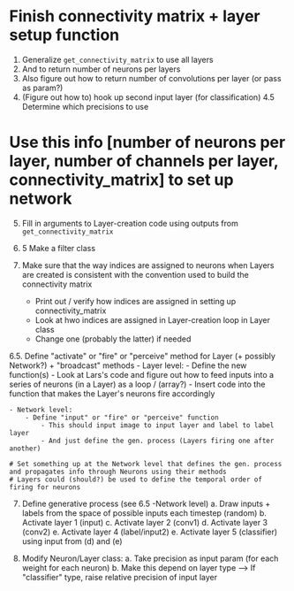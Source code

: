 # Finish connectivity matrix + layer setup function

1. Generalize `get_connectivity_matrix` to use all layers
2. And to return number of neurons per layers
3. Also figure out how to return number of convolutions per layer (or pass as param?)
4. (Figure out how to) hook up second input layer (for classification)
4.5 Determine which precisions to use

# Use this info [number of neurons per layer, number of channels per  layer, connectivity_matrix] to set up network

5. Fill in arguments to Layer-creation code using outputs from `get_connectivity_matrix`
5. 5 Make a filter class

6. Make sure that the way indices are assigned to neurons when Layers are created is consistent with the convention used to build the connectivity matrix
    - Print out / verify how indices are assigned in setting up connectivity_matrix
    - Look at hwo indices are assigned in Layer-creation loop in Layer class
    - Change one (probably the latter) if needed

6.5. Define "activate" or "fire" or "perceive" method for Layer (+ possibly Network?) + "broadcast" methods
    - Layer level:
        - Define the new function(s)
        - Look at Lars's code and figure out how to feed inputs into a series of neurons (in a Layer) as a loop / (array?)
        - Insert code into the function that makes the Layer's neurons fire accordingly

    - Network level:
        - Define "input" or "fire" or "perceive" function
            - This should input image to input layer and label to label layer
            - And just define the gen. process (Layers firing one after another)

    # Set something up at the Network level that defines the gen. process and propagates info through Neurons using their methods
    # Layers could (should?) be used to define the temporal order of firing for neurons

7. Define generative process (see 6.5  -Network level)
    a. Draw inputs + labels from the space of possible inputs each timestep (random)
    b. Activate layer 1 (input)
    c. Activate layer 2 (conv1)
    d. Activate layer 3 (conv2)
    e. Activate layer 4 (label/input2)
    e. Activate layer 5 (classifier) using input from (d) and (e)

8. Modify Neuron/Layer class:
    a. Take precision as input param (for each weight for each neuron)
    b. Make this depend on layer type --> If "classifier" type, raise relative precision of input layer
